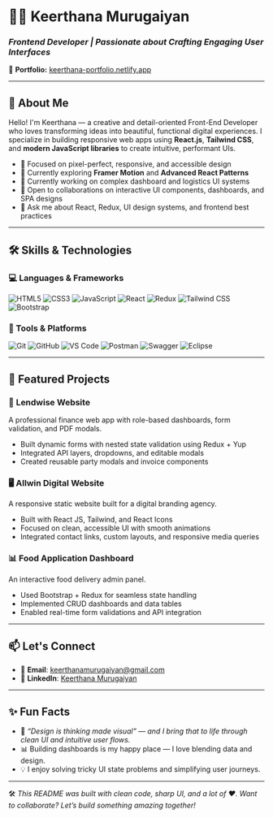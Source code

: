 # 👩‍💻 Keerthana Murugaiyan

### *Frontend Developer | Passionate about Crafting Engaging User Interfaces*

🔗 **Portfolio:** [keerthana-portfolio.netlify.app](https://keerthana-portfolio.netlify.app)

---

## 🚀 About Me

Hello! I'm Keerthana — a creative and detail-oriented Front-End Developer who loves transforming ideas into beautiful, functional digital experiences. I specialize in building responsive web apps using **React.js**, **Tailwind CSS**, and **modern JavaScript libraries** to create intuitive, performant UIs.

- 🎯 Focused on pixel-perfect, responsive, and accessible design
- 🌱 Currently exploring **Framer Motion** and **Advanced React Patterns**
- 💼 Currently working on complex dashboard and logistics UI systems
- 🤝 Open to collaborations on interactive UI components, dashboards, and SPA designs
- 💬 Ask me about React, Redux, UI design systems, and frontend best practices

---

## 🛠️ Skills & Technologies

### 💻 Languages & Frameworks
![HTML5](https://img.shields.io/badge/HTML5-%23E34F26.svg?style=flat&logo=html5&logoColor=white)
![CSS3](https://img.shields.io/badge/CSS3-%231572B6.svg?style=flat&logo=css3&logoColor=white)
![JavaScript](https://img.shields.io/badge/JavaScript-%23F7DF1E.svg?style=flat&logo=javascript&logoColor=black)
![React](https://img.shields.io/badge/React-%2361DAFB.svg?style=flat&logo=react&logoColor=black)
![Redux](https://img.shields.io/badge/Redux-%23764ABC.svg?style=flat&logo=redux&logoColor=white)
![Tailwind CSS](https://img.shields.io/badge/TailwindCSS-%230A0F25.svg?style=flat&logo=tailwind-css&logoColor=white)
![Bootstrap](https://img.shields.io/badge/Bootstrap-%23563D7C.svg?style=flat&logo=bootstrap&logoColor=white)

### 🧰 Tools & Platforms
![Git](https://img.shields.io/badge/Git-%23F05032.svg?style=flat&logo=git&logoColor=white)
![GitHub](https://img.shields.io/badge/GitHub-%23181717.svg?style=flat&logo=github&logoColor=white)
![VS Code](https://img.shields.io/badge/VSCode-%23007ACC.svg?style=flat&logo=visual-studio-code&logoColor=white)
![Postman](https://img.shields.io/badge/Postman-%23FF6C37.svg?style=flat&logo=postman&logoColor=white)
![Swagger](https://img.shields.io/badge/Swagger-%23000000.svg?style=flat&logo=swagger&logoColor=white)
![Eclipse](https://img.shields.io/badge/Eclipse-%23000000.svg?style=flat&logo=eclipse&logoColor=white)

---

## 🌟 Featured Projects

### 🧾 **Lendwise Website**
A professional finance web app with role-based dashboards, form validation, and PDF modals.

- Built dynamic forms with nested state validation using Redux + Yup
- Integrated API layers, dropdowns, and editable modals
- Created reusable party modals and invoice components

### 🖥️ **Allwin Digital Website**
A responsive static website built for a digital branding agency.

- Built with React JS, Tailwind, and React Icons
- Focused on clean, accessible UI with smooth animations
- Integrated contact links, custom layouts, and responsive media queries

### 📊 **Food Application Dashboard**
An interactive food delivery admin panel.

- Used Bootstrap + Redux for seamless state handling
- Implemented CRUD dashboards and data tables
- Enabled real-time form validations and API integration

---

## 📫 Let's Connect

- 📧 **Email**: [keerthanamurugaiyan@gmail.com](mailto:keerthanamurugaiyan@gmail.com)
- 💼 **LinkedIn**: [Keerthana Murugaiyan](https://www.linkedin.com/in/keerthana-murugaiyan-947597303/)

---

## ✨ Fun Facts

- 🎨 *“Design is thinking made visual” — and I bring that to life through clean UI and intuitive user flows.*
- 📊 Building dashboards is my happy place — I love blending data and design.
- 💡 I enjoy solving tricky UI state problems and simplifying user journeys.

---

🛠 *This README was built with clean code, sharp UI, and a lot of ❤️. Want to collaborate? Let’s build something amazing together!*
